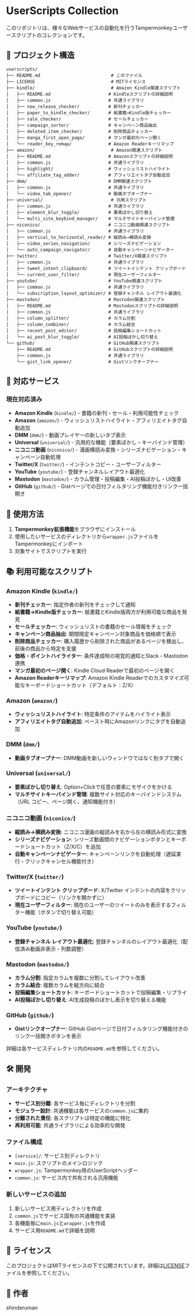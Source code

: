 # UserScripts Collection

このリポジトリは、様々なWebサービスの自動化を行うTampermonkeyユーザースクリプトのコレクションです。

## 📁 プロジェクト構造

```
userscripts/
├── README.md                           # このファイル
├── LICENSE                             # MITライセンス
├── kindle/                             # Amazon Kindle関連スクリプト
│   ├── README.md                      # Kindleスクリプトの詳細説明
│   ├── common.js                      # 共通ライブラリ
│   ├── new_release_checker/           # 新刊チェッカー
│   ├── paper_to_kindle_checker/       # 紙書籍→Kindle版チェッカー
│   ├── sale_checker/                  # セールチェッカー
│   ├── campaign_sorter/               # キャンペーン商品抽出
│   ├── deleted_item_checker/          # 削除商品チェッカー
│   ├── manga_first_open_page/         # マンガ最初のページ開く
│   └── reader_key_remap/              # Amazon Readerキーリマップ
├── amazon/                             # Amazon関連スクリプト
│   ├── README.md                      # Amazonスクリプトの詳細説明
│   ├── common.js                      # 共通ライブラリ
│   ├── highlight/                     # ウィッシュリストハイライト
│   └── affiliate_tag_adder/           # アフィリエイトタグ自動追加
├── dmm/                               # DMM関連スクリプト
│   ├── common.js                      # 共通ライブラリ
│   └── video_tab_opener/              # 動画タブオープナー
├── universal/                          # 汎用スクリプト
│   ├── common.js                      # 共通ライブラリ
│   ├── element_blur_toggle/           # 要素ぼかし切り替え
│   └── multi_site_keybind_manager/    # マルチサイトキーバインド管理
├── niconico/                          # ニコニコ動画関連スクリプト
│   ├── common.js                      # 共通ライブラリ
│   ├── vertical_to_horizontal_reader/ # 縦読み→横読み変換
│   ├── video_series_navigation/       # シリーズナビゲーション
│   └── auto_campaign_navigator/       # 自動キャンペーンナビゲーター
├── twitter/                           # Twitter/X関連スクリプト
│   ├── common.js                      # 共通ライブラリ
│   ├── tweet_intent_clipboard/        # ツイートインテント クリップボード
│   └── current_user_filter/           # 現在ユーザーフィルター
├── youtube/                           # YouTube関連スクリプト
│   ├── common.js                      # 共通ライブラリ
│   └── subscription_layout_optimizer/ # 登録チャンネル レイアウト最適化
├── mastodon/                          # Mastodon関連スクリプト
│   ├── README.md                      # Mastodonスクリプトの詳細説明
│   ├── common.js                      # 共通ライブラリ
│   ├── column_splitter/               # カラム分割
│   ├── column_combiner/               # カラム結合
│   ├── recent_post_editor/            # 投稿編集ショートカット
│   └── ai_post_blur_toggle/           # AI投稿ぼかし切り替え
└── github/                            # GitHub関連スクリプト
    ├── README.md                      # GitHubスクリプトの詳細説明
    ├── common.js                      # 共通ライブラリ
    └── gist_link_opener/              # Gistリンクオープナー
```

## 🎯 対応サービス

### 現在対応済み
- **Amazon Kindle** (`kindle/`) - 書籍の新刊・セール・利用可能性チェック
- **Amazon** (`amazon/`) - ウィッシュリストハイライト・アフィリエイトタグ自動追加
- **DMM** (`dmm/`) - 動画プレイヤーの新しいタブ表示
- **Universal** (`universal/`) - 汎用的な機能（要素ぼかし・キーバインド管理）
- **ニコニコ動画** (`niconico/`) - 漫画横読み変換・シリーズナビゲーション・キャンペーン自動処理
- **Twitter/X** (`twitter/`) - インテントコピー・ユーザーフィルター
- **YouTube** (`youtube/`) - 登録チャンネルレイアウト最適化
- **Mastodon** (`mastodon/`) - カラム管理・投稿編集・AI投稿ぼかし・UI改善
- **GitHub** (`github/`) - Gistページでの日付フィルタリング機能付きリンク一括開き

## 🚀 使用方法

1. **Tampermonkey拡張機能**をブラウザにインストール
2. 使用したいサービスのディレクトリから`wrapper.js`ファイルをTampermonkeyにインポート
3. 対象サイトでスクリプトを実行

## 📚 利用可能なスクリプト

### Amazon Kindle (`kindle/`)

- **新刊チェッカー**: 指定作者の新刊をチェックして通知
- **紙書籍→Kindle版チェッカー**: 紙書籍とKindle版両方が利用可能な商品を発見
- **セールチェッカー**: ウィッシュリストの書籍のセール情報をチェック
- **キャンペーン商品抽出**: 期間限定キャンペーン対象商品を価格順で表示
- **削除商品チェッカー**: 購入履歴から削除された商品があるページを検出し、前後の商品から特定を支援
- **価格・ポイントハイライター**: 条件達成時の視覚的通知とSlack・Mastodon連携
- **マンガ最初のページ開く**: Kindle Cloud Readerで最初のページを開く
- **Amazon Readerキーリマップ**: Amazon Kindle Readerでのカスタマイズ可能なキーボードショートカット（デフォルト：Z/X）

### Amazon (`amazon/`)

- **ウィッシュリストハイライト**: 特定条件のアイテムをハイライト表示
- **アフィリエイトタグ自動追加**: ペースト時にAmazonリンクにタグを自動追加

### DMM (`dmm/`)

- **動画タブオープナー**: DMM動画を新しいウィンドウではなく別タブで開く

### Universal (`universal/`)

- **要素ぼかし切り替え**: Option+Clickで任意の要素にモザイクをかける
- **マルチサイトキーバインド管理**: 複数サイト対応のキーバインドシステム（URL コピー、ページ開く、通知機能付き）

### ニコニコ動画 (`niconico/`)

- **縦読み→横読み変換**: ニコニコ漫画の縦読みを右から左の横読み形式に変換
- **シリーズナビゲーション**: シリーズ動画間のナビゲーションボタンとキーボードショートカット（Z/X/C）を追加
- **自動キャンペーンナビゲーター**: キャンペーンリンクを自動処理（遅延実行・クリックキャンセル機能付き）

### Twitter/X (`twitter/`)

- **ツイートインテント クリップボード**: X/Twitter インテントの内容をクリップボードにコピー（リンクを開かずに）
- **現在ユーザーフィルター**: 現在のユーザーのツイートのみを表示するフィルター機能（ボタンで切り替え可能）

### YouTube (`youtube/`)

- **登録チャンネル レイアウト最適化**: 登録チャンネルのレイアウト最適化（配信済み動画非表示・列数調整）

### Mastodon (`mastodon/`)

- **カラム分割**: 指定カラムを複数に分割してレイアウト改善
- **カラム結合**: 複数カラムを縦方向に結合
- **投稿編集ショートカット**: キーボードショートカットで投稿編集・リプライ
- **AI投稿ぼかし切り替え**: AI生成投稿のぼかし表示を切り替える機能

### GitHub (`github/`)

- **Gistリンクオープナー**: GitHub Gistページで日付フィルタリング機能付きのリンク一括開きボタンを表示

詳細は各サービスディレクトリ内の`README.md`を参照してください。

## 🛠️ 開発

### アーキテクチャ

- **サービス別分離**: 各サービス毎にディレクトリを分割
- **モジュラー設計**: 共通機能は各サービスの`common.js`に集約
- **分離された責任**: 各スクリプトは特定の機能に特化
- **再利用可能**: 共通ライブラリによる効率的な開発

### ファイル構成

- `[service]/`: サービス別ディレクトリ
- `main.js`: スクリプトのメインロジック
- `wrapper.js`: Tampermonkey用のUserScriptヘッダー
- `common.js`: サービス内で共有される汎用機能

### 新しいサービスの追加

1. 新しいサービス用ディレクトリを作成
2. `common.js`でサービス固有の共通機能を実装
3. 各機能毎に`main.js`と`wrapper.js`を作成
4. サービス用`README.md`で詳細を説明

## 📄 ライセンス

このプロジェクトはMITライセンスの下で公開されています。詳細は[LICENSE](LICENSE)ファイルを参照してください。

## 👤 作者

shinderuman